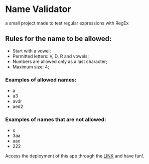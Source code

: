 # Name Validator

a small project made to test regular expressions with RegEx

## Rules for the name to be allowed:
 - Start with a vowel;
 - Permitted letters: V, D, R and vowels;
 - Numbers are allowed only as a last character;
 - Maximum size: 4;

 ### Examples of allowed names:
 - a
 - a3
 - avdr
 - aed2

### Examples of names that are not allowed:
 - s
 - 3aa
 - aax
 - 222


Access the deployment of this app through the [LINK](https://validator-nathan.netlify.app/) and have fun!.

